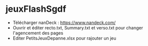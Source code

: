 # jeuxFlashSgdf
 - Télécharger nanDeck : https://www.nandeck.com/
 - Ouvrir et éditer recto.txt, Summary.txt et verso.txt pour changer l'agencement des pages
 - Editer PetitsJeuxDepanne.xlsx pour rajouter un jeu
 
